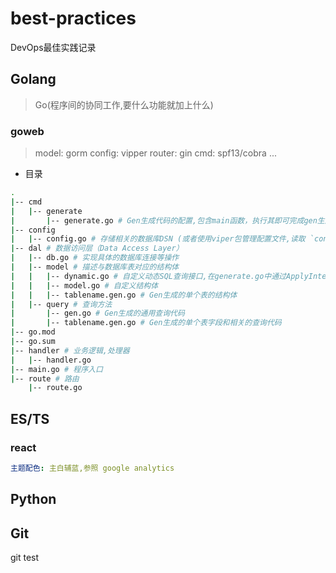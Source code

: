 # best-practices

DevOps最佳实践记录

## Golang

> Go(程序间的协同工作,要什么功能就加上什么)

### goweb

> model: gorm
> config: vipper
> router: gin
> cmd: spf13/cobra
> ...



- 目录

```bash
.
|-- cmd
|   |-- generate
|       |-- generate.go	# Gen生成代码的配置,包含main函数，执行其即可完成gen生成代码步骤
|-- config
|   |-- config.go # 存储相关的数据库DSN (或者使用viper包管理配置文件,读取 `config.yaml`,在config.yaml配置文件中，一般来说，建议使用小写字母。使用小写字母可以增加配置文件的一致性和可读性，并且有助于避免因为大小写不一致而导致的错误。)
|-- dal # 数据访问层（Data Access Layer）
|   |-- db.go # 实现具体的数据库连接等操作
|   |-- model # 描述与数据库表对应的结构体
|   |   |-- dynamic.go # 自定义动态SQL查询接口,在generate.go中通过ApplyInterface添加为指定表添加自定义方法,Gen将对其进行解析，并为应用的结构生成查询API
|   |   |-- model.go # 自定义结构体
|   |   |-- tablename.gen.go # Gen生成的单个表的结构体
|   |-- query # 查询方法
|       |-- gen.go # Gen生成的通用查询代码
|       |-- tablename.gen.go # Gen生成的单个表字段和相关的查询代码
|-- go.mod
|-- go.sum
|-- handler # 业务逻辑,处理器
|   |-- handler.go 
|-- main.go # 程序入口
|-- route # 路由
    |-- route.go
```



## ES/TS

### react

```yaml
主题配色: 主白辅蓝,参照 google analytics
```



## Python

## Git

git test
